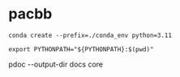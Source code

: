 # pacbb

```conda create --prefix=./conda_env python=3.11```

```export PYTHONPATH="${PYTHONPATH}:$(pwd)"```


pdoc --output-dir docs core